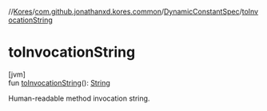 //[Kores](../../../index.md)/[com.github.jonathanxd.kores.common](../index.md)/[DynamicConstantSpec](index.md)/[toInvocationString](to-invocation-string.md)

# toInvocationString

[jvm]\
fun [toInvocationString](to-invocation-string.md)(): [String](https://kotlinlang.org/api/latest/jvm/stdlib/kotlin/-string/index.html)

Human-readable method invocation string.
